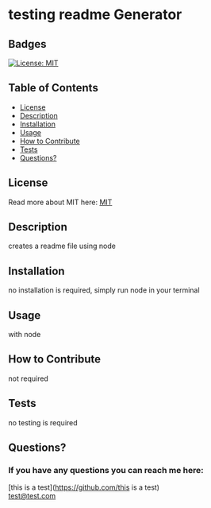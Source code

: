 # testing readme Generator
  ## Badges
  [![License: MIT](https://img.shields.io/badge/License-MIT-yellow.svg)](https://opensource.org/licenses/MIT)
  ## Table of Contents
  * [License](#license)
  * [Description](#description)
  * [Installation](#installation)
  * [Usage](#usage)
  * [How to Contribute](#how-to-contribute)
  * [Tests](#tests)
  * [Questions?](#questions)
  ## License
  Read more about MIT here:
  [MIT](https://opensource.org/licenses/MIT)
  ## Description
  creates a readme file using node
  ## Installation
  no installation is required, simply run node in your terminal
  ## Usage
  with node
  ## How to Contribute
  not required
  ## Tests
  no testing is required
  ## Questions?
  ### If you have any questions you can reach me here: 
  [this is a test](https://github.com/this is a test)  
  test@test.com

